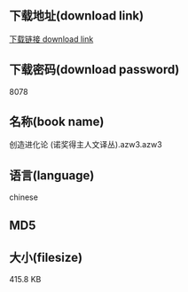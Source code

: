 ## 下载地址(download link)
[下载链接 download link](https://tutu365.netlify.app/?s=%E5%88%9B%E9%80%A0%E8%BF%9B%E5%8C%96%E8%AE%BA+%28%E8%AF%BA%E5%A5%96%E5%BE%97%E4%B8%BB%E4%BA%BA%E6%96%87%E8%AF%91%E4%B8%9B%29.azw3)

## 下载密码(download password)
8078

## 名称(book name)
创造进化论 (诺奖得主人文译丛).azw3.azw3

## 语言(language)
chinese

## MD5


## 大小(filesize)
415.8 KB

